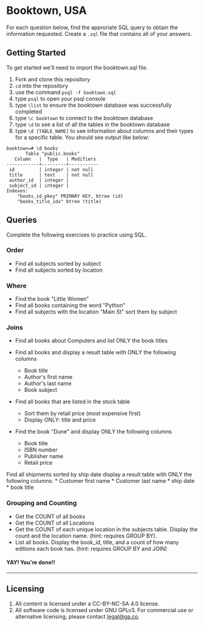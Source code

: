 # Booktown, USA

For each question below, find the approriate SQL query to obtain the information requested. Create a `.sql` file that contains all of your answers.

## Getting Started

To get started we'll need to import the booktown.sql file.

1. Fork and clone this repository
2. `cd` into the repository
3. use the command `psql -f booktown.sql`
4. type `psql` to open your psql console
5. type `\list` to ensure the booktown database was successfully completed
6. type `\c booktown` to connect to the booktown database
7. type `\d` to see a list of all the tables in the booktown database
8. type `\d [TABLE_NAME]` to see information about columns and their types for a specific table. You should see output like below:

```
booktown=# \d books
       Table "public.books"
   Column   |  Type   | Modifiers 
------------+---------+-----------
 id         | integer | not null
 title      | text    | not null
 author_id  | integer | 
 subject_id | integer | 
Indexes:
    "books_id_pkey" PRIMARY KEY, btree (id)
    "books_title_idx" btree (title)
```

## Queries

Complete the following exercises to practice using SQL.

### Order
* Find all subjects sorted by subject
* Find all subjects sorted by location

### Where
* Find the book "Little Women"
* Find all books containing the word "Python"
* Find all subjects with the location "Main St" sort them by subject

### Joins

* Find all books about Computers and list ONLY the book titles

* Find all books and display a result table with ONLY the following columns
	* Book title
	* Author's first name
	* Author's last name
	* Book subject

* Find all books that are listed in the stock table
	* Sort them by retail price (most expensive first)
	* Display ONLY: title and price
	
* Find the book "Dune" and display ONLY the following columns
	* Book title
	* ISBN number
	* Publisher name
	* Retail price

Find all shipments sorted by ship date display a result table with ONLY the following columns:
	* Customer first name
	* Customer last name
	* ship date
	* book title

### Grouping and Counting

* Get the COUNT of all books
* Get the COUNT of all Locations
* Get the COUNT of each unique location in the subjects table. Display the count and the location name. (hint: requires GROUP BY).
* List all books. Display the book_id, title, and a count of how many editions each book has. (hint: requires GROUP BY and JOIN)
 
#### YAY! You're done!!

---

## Licensing
1. All content is licensed under a CC-BY-NC-SA 4.0 license.
2. All software code is licensed under GNU GPLv3. For commercial use or alternative licensing, please contact legal@ga.co.
